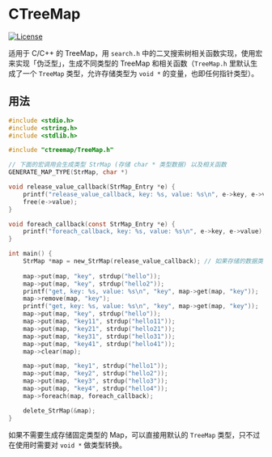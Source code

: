 # CTreeMap

[![License](https://img.shields.io/github/license/mashape/apistatus.svg?maxAge=2592000)](LICENSE)

适用于 C/C++ 的 TreeMap，用 `search.h` 中的二叉搜索树相关函数实现，使用宏来实现「伪泛型」，生成不同类型的 TreeMap 和相关函数（`TreeMap.h` 里默认生成了一个 `TreeMap` 类型，允许存储类型为 `void *` 的变量，也即任何指针类型）。

## 用法

```c
#include <stdio.h>
#include <string.h>
#include <stdlib.h>

#include "ctreemap/TreeMap.h"

// 下面的宏调用会生成类型 StrMap (存储 char * 类型数据) 以及相关函数
GENERATE_MAP_TYPE(StrMap, char *)

void release_value_callback(StrMap_Entry *e) {
    printf("release_value_callback, key: %s, value: %s\n", e->key, e->value);
    free(e->value);
}

void foreach_callback(const StrMap_Entry *e) {
    printf("foreach_callback, key: %s, value: %s\n", e->key, e->value);
}

int main() {
    StrMap *map = new_StrMap(release_value_callback); // 如果存储的数据类型不需要释放内存, 这里 release_value_callback 可以为 NULL
    
    map->put(map, "key", strdup("hello"));
    map->put(map, "key", strdup("hello2"));
    printf("get, key: %s, value: %s\n", "key", map->get(map, "key"));
    map->remove(map, "key");
    printf("get, key: %s, value: %s\n", "key", map->get(map, "key"));
    map->put(map, "key", strdup("hello"));
    map->put(map, "key11", strdup("hello11"));
    map->put(map, "key21", strdup("hello21"));
    map->put(map, "key31", strdup("hello31"));
    map->put(map, "key41", strdup("hello41"));
    map->clear(map);

    map->put(map, "key1", strdup("hello1"));
    map->put(map, "key2", strdup("hello2"));
    map->put(map, "key3", strdup("hello3"));
    map->put(map, "key4", strdup("hello4"));
    map->foreach(map, foreach_callback);

    delete_StrMap(&map);
}
```

如果不需要生成存储固定类型的 Map，可以直接用默认的 `TreeMap` 类型，只不过在使用时需要对 `void *` 做类型转换。
